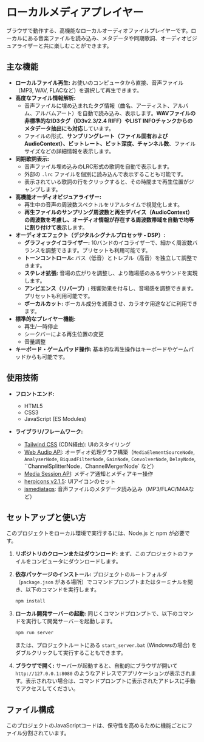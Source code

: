 # ローカルメディアプレイヤー

ブラウザで動作する、高機能なローカルオーディオファイルプレイヤーです。ローカルにある音楽ファイルを読み込み、メタデータや同期歌詞、オーディオビジュアライザーと共に楽しむことができます。

## 主な機能

-   **ローカルファイル再生:** お使いのコンピュータから直接、音声ファイル（MP3, WAV, FLACなど）を選択して再生できます。
-   **高度なファイル情報解析:**
    * 音声ファイルに埋め込まれたタグ情報（曲名、アーティスト、アルバム、アルバムアート）を自動で読み込み、表示します。**WAVファイルの非標準的なID3タグ（ID3v2.3/2.4 RIFF）やLIST INFOチャンクからのメタデータ抽出にも対応**しています。
    * ファイルの形式、**サンプリングレート（ファイル固有およびAudioContext）、ビットレート、ビット深度、チャンネル数**、ファイルサイズなどの詳細情報を表示します。
-   **同期歌詞表示:**
    * 音声ファイル埋め込みのLRC形式の歌詞を自動で表示します。
    * 外部の `.lrc` ファイルを個別に読み込んで表示することも可能です。
    * 表示されている歌詞の行をクリックすると、その時間まで再生位置がジャンプします。
-   **高機能オーディオビジュアライザー:**
    * 再生中の音声の周波数スペクトルをリアルタイムで視覚化します。
    * **再生ファイルのサンプリング周波数と再生デバイス（AudioContext）の周波数を考慮し、オーディオ情報が存在する周波数帯域を自動で均等に割り付けて表示**します。
-   **オーディオエフェクト（デジタルシグナルプロセッサ - DSP）:**
    * **グラフィックイコライザー:** 10バンドのイコライザーで、細かく周波数バランスを調整できます。プリセットも利用可能です。
    * **トーンコントロール:** バス（低音）とトレブル（高音）を独立して調整できます。
    * **ステレオ拡張:** 音場の広がりを調整し、より臨場感のあるサウンドを実現します。
    * **アンビエンス（リバーブ）:** 残響効果を付与し、音場感を調整できます。プリセットも利用可能です。
    * **ボーカルカット:** ボーカル成分を減衰させ、カラオケ用途などに利用できます。
-   **標準的なプレイヤー機能:**
    * 再生/一時停止
    * シークバーによる再生位置の変更
    * 音量調整
-   **キーボード・ゲームパッド操作:** 基本的な再生操作はキーボードやゲームパッドからも可能です。

## 使用技術

-   **フロントエンド:**
    * HTML5
    * CSS3
    * JavaScript (ES Modules)
    
-   **ライブラリ/フレームワーク:**
    * [Tailwind CSS](https://tailwindcss.com/) (CDN経由): UIのスタイリング
    * [Web Audio API](https://developer.mozilla.org/ja/docs/Web/API/Web_Audio_API): オーディオ処理グラフ構築（`MediaElementSourceNode`, `AnalyserNode`, `BiquadFilterNode`, `GainNode`, `ConvolverNode`, `DelayNode`, ``ChannelSplitterNode`, `ChannelMergerNode` など）
    * [Media Session API](https://developer.mozilla.org/ja/docs/Web/API/Media_Session_API): メディア通知とメディアキー操作
    * [heroicons v2.1.5](https://heroicons.com/): UIアイコンのセット
    * [jsmediatags](https://github.com/aadsm/jsmediatags): 音声ファイルのメタデータ読み込み（MP3/FLAC/M4Aなど）

## セットアップと使い方

このプロジェクトをローカル環境で実行するには、Node.js と npm が必要です。

1.  **リポジトリのクローンまたはダウンロード:**
    まず、このプロジェクトのファイルをコンピュータにダウンロードします。

2.  **依存パッケージのインストール:**
    プロジェクトのルートフォルダ（`package.json` がある場所）でコマンドプロンプトまたはターミナルを開き、以下のコマンドを実行します。
    ```sh
    npm install
    ```

3.  **ローカル開発サーバーの起動:**
    同じくコマンドプロンプトで、以下のコマンドを実行して開発サーバーを起動します。
    ```sh
    npm run server
    ```
    または、プロジェクトルートにある `start_server.bat` (Windowsの場合) をダブルクリックして実行することもできます。

4.  **ブラウザで開く:**
    サーバーが起動すると、自動的にブラウザが開いて `http://127.0.0.1:8080` のようなアドレスでアプリケーションが表示されます。表示されない場合は、コマンドプロンプトに表示されたアドレスに手動でアクセスしてください。

## ファイル構成

このプロジェクトのJavaScriptコードは、保守性を高めるために機能ごとにファイル分割されています。
